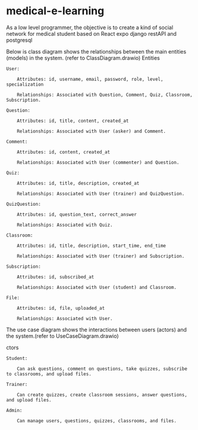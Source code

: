 # medical-e-learning

As a low level programmer, the objective is to create a kind of social network for medical student based on React expo django restAPI and postgresql

Below is class diagram shows the relationships between the main entities (models) in the system. (refer to ClassDiagram.drawio)
Entities

    User:

        Attributes: id, username, email, password, role, level, specialization

        Relationships: Associated with Question, Comment, Quiz, Classroom, Subscription.

    Question:

        Attributes: id, title, content, created_at

        Relationships: Associated with User (asker) and Comment.

    Comment:

        Attributes: id, content, created_at

        Relationships: Associated with User (commenter) and Question.

    Quiz:

        Attributes: id, title, description, created_at

        Relationships: Associated with User (trainer) and QuizQuestion.

    QuizQuestion:

        Attributes: id, question_text, correct_answer

        Relationships: Associated with Quiz.

    Classroom:

        Attributes: id, title, description, start_time, end_time

        Relationships: Associated with User (trainer) and Subscription.

    Subscription:

        Attributes: id, subscribed_at

        Relationships: Associated with User (student) and Classroom.

    File:

        Attributes: id, file, uploaded_at

        Relationships: Associated with User.

The use case diagram shows the interactions between users (actors) and the system.(refer to UseCaseDiagram.drawio)

ctors

    Student:

        Can ask questions, comment on questions, take quizzes, subscribe to classrooms, and upload files.

    Trainer:

        Can create quizzes, create classroom sessions, answer questions, and upload files.

    Admin:

        Can manage users, questions, quizzes, classrooms, and files.
